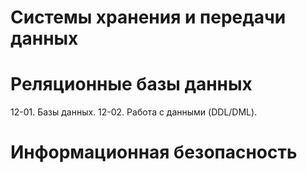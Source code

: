 # Системы хранения и передачи данных
# Реляционные базы данных
  12-01. Базы данных.
  12-02. Работа с данными (DDL/DML).
# Информационная безопасность
